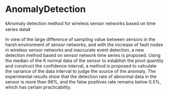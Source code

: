 # AnomalyDetection
《Anomaly detection method for wireless sensor networks based on time series data》
 
  In view of the large difference of sampling value between sensors in the harsh environment of sensor networks, and with the increase of fault nodes in wireless sensor networks and inaccurate event detection, a new detection method based on sensor network time series is proposed. Using the median of the K normal data of the sensor to establish the pivot quantity and construct the confidence interval, a method is proposed to calculate the variance of the data interval to judge the source of the anomaly. The experimental results show that the detection rate of abnormal data in the sensor is more than 98%, and the false positives rate remains below 0.5%, which has certain practicability.

